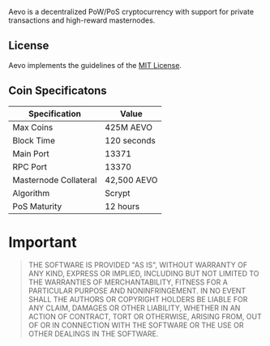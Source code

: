 Aevo is a decentralized PoW/PoS cryptocurrency with support for private transactions and high-reward masternodes.
## License
Aevo implements the guidelines of the [MIT License](https://opensource.org/licenses/MIT). 

## Coin Specificatons 
| Specification | Value |
| ------ | ------ |
| Max Coins | 425M AEVO |
| Block Time | 120 seconds |
| Main Port | 13371 |
| RPC Port | 13370 |
| Masternode Collateral | 42,500 AEVO |
| Algorithm | Scrypt |
| PoS Maturity | 12 hours |

# Important
>THE SOFTWARE IS PROVIDED "AS IS", WITHOUT WARRANTY OF ANY KIND, EXPRESS OR IMPLIED, INCLUDING BUT NOT LIMITED TO THE WARRANTIES OF MERCHANTABILITY, FITNESS FOR A PARTICULAR PURPOSE AND NONINFRINGEMENT. IN NO EVENT SHALL THE AUTHORS OR COPYRIGHT HOLDERS BE LIABLE FOR ANY CLAIM, DAMAGES OR OTHER LIABILITY, WHETHER IN AN ACTION OF CONTRACT, TORT OR OTHERWISE, ARISING FROM, OUT OF OR IN CONNECTION WITH THE SOFTWARE OR THE USE OR OTHER DEALINGS IN THE SOFTWARE.
